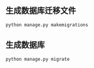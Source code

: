 ## 生成数据库迁移文件
``` python
python manage.py makemigrations
```

## 生成数据库
``` python
python manage.py migrate
```
